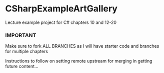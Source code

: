 # CSharpExampleArtGallery

Lecture example project for C# chapters 10 and 12-20

### IMPORTANT

Make sure to fork ALL BRANCHES as I will have starter code and branches for multiple chapters

Instructions to follow on setting remote upstream for merging in getting future content...
